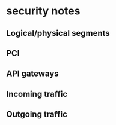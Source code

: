 # security notes

## Logical/physical segments

## PCI

## API gateways

## Incoming traffic

## Outgoing traffic
